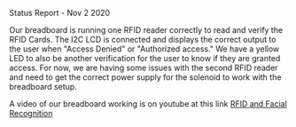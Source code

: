 Status Report - Nov 2 2020

Our breadboard is running one RFID reader correctly to read and verify the RFID Cards. The I2C LCD is connected and displays the
correct output to the user when "Access Denied" or "Authorized access." We have a yellow LED to also be another verification for the 
user to know if they are granted access. For now, we are having some issues with the second RFID reader and need to get the correct 
power supply for the solenoid to work with the breadboard setup.

A video of our breadboard working is on youtube at this link [RFID and Facial Recognition](https://youtu.be/yJKnMJHlXBU)
